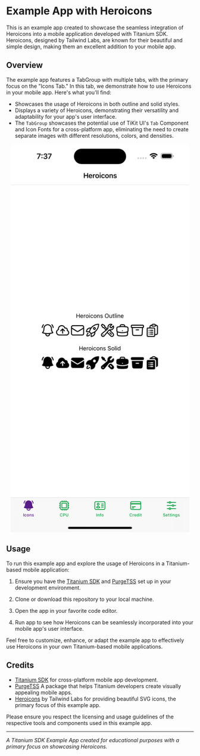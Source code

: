 # Example App with Heroicons

This is an example app created to showcase the seamless integration of Heroicons into a mobile application developed with Titanium SDK. Heroicons, designed by Tailwind Labs, are known for their beautiful and simple design, making them an excellent addition to your mobile app.

## Overview

The example app features a TabGroup with multiple tabs, with the primary focus on the "Icons Tab." In this tab, we demonstrate how to use Heroicons in your mobile app. Here's what you'll find:

- Showcases the usage of Heroicons in both outline and solid styles.
- Displays a variety of Heroicons, demonstrating their versatility and adaptability for your app's user interface.
- The `TabGroup` showcases the potential use of TiKit UI's `Tab` Component and Icon Fonts for a cross-platform app, eliminating the need to create separate images with different resolutions, colors, and densities.

<p align="center">
  <img src="./app/assets/example-app.png" alt="Heroicons" width="480">
</p>

## Usage

To run this example app and explore the usage of Heroicons in a Titanium-based mobile application:

1. Ensure you have the [Titanium SDK](https://titaniumsdk.com/guide/Titanium_SDK/Titanium_SDK_Getting_Started/) and [PurgeTSS](https://purgetss.com/docs/installation) set up in your development environment.

2. Clone or download this repository to your local machine.

3. Open the app in your favorite code editor.

4. Run app to see how Heroicons can be seamlessly incorporated into your mobile app's user interface.

Feel free to customize, enhance, or adapt the example app to effectively use Heroicons in your own Titanium-based mobile applications.

## Credits

- [Titanium SDK](https://titaniumsdk.com) for cross-platform mobile app development.
- [PurgeTSS](#)  A package that helps Titanium developers create visually appealing mobile apps.
- [Heroicons](https://heroicons.com) by Tailwind Labs for providing beautiful SVG icons, the primary focus of this example app.

Please ensure you respect the licensing and usage guidelines of the respective tools and components used in this example app.

---

*A Titanium SDK Example App created for educational purposes with a primary focus on showcasing Heroicons.*
